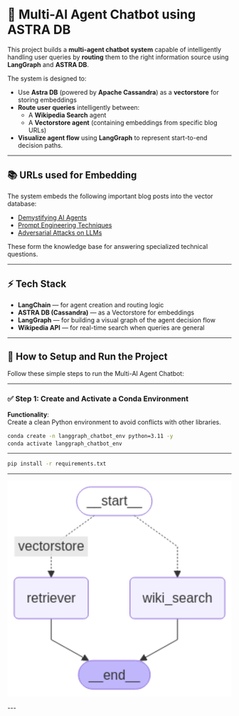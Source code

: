 # 🤖 Multi-AI Agent Chatbot using ASTRA DB

This project builds a **multi-agent chatbot system** capable of intelligently handling user queries by **routing** them to the right information source using **LangGraph** and **ASTRA DB**.

The system is designed to:

- Use **Astra DB** (powered by **Apache Cassandra**) as a **vectorstore** for storing embeddings
- **Route user queries** intelligently between:
  - A **Wikipedia Search** agent
  - A **Vectorstore agent** (containing embeddings from specific blog URLs)
- **Visualize agent flow** using **LangGraph** to represent start-to-end decision paths.

---

## 📚 URLs used for Embedding

The system embeds the following important blog posts into the vector database:

- [Demystifying AI Agents](https://lilianweng.github.io/posts/2023-06-23-agent/)
- [Prompt Engineering Techniques](https://lilianweng.github.io/posts/2023-03-15-prompt-engineering/)
- [Adversarial Attacks on LLMs](https://lilianweng.github.io/posts/2023-10-25-adv-attack-llm/)

These form the knowledge base for answering specialized technical questions.

---

## ⚡ Tech Stack

- **LangChain** — for agent creation and routing logic
- **ASTRA DB (Cassandra)** — as a Vectorstore for embeddings
- **LangGraph** — for building a visual graph of the agent decision flow
- **Wikipedia API** — for real-time search when queries are general

---

## 🚀 How to Setup and Run the Project

Follow these simple steps to run the Multi-AI Agent Chatbot:

---

### ✅ Step 1: Create and Activate a Conda Environment

**Functionality**:  
Create a clean Python environment to avoid conflicts with other libraries.

```bash
conda create -n langgraph_chatbot_env python=3.11 -y
conda activate langgraph_chatbot_env
```
---

```bash
pip install -r requirements.txt
```
---
<p align="center">
  <img src="assets/graph.png" alt="Workflow Preview" width="600"/>
</p>
---